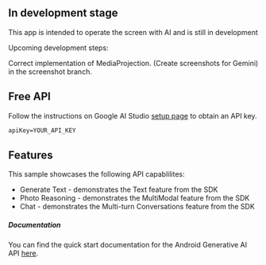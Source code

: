 ## In development stage

This app is intended to operate the screen with AI and is still in development

Upcoming development steps:

Correct implementation of MediaProjection. (Create screenshots for Gemini) in the screenshot branch.

## Free API

Follow the instructions on Google AI Studio [setup page](https://makersuite.google.com/app/apikey) to obtain an API key.

```txt
apiKey=YOUR_API_KEY
```
## Features

This sample showcases the following API capablilites:
* Generate Text - demonstrates the Text feature from the SDK
* Photo Reasoning - demonstrates the MultiModal feature from the SDK
* Chat - demonstrates the Multi-turn Conversations feature from the SDK

##### Documentation

You can find the quick start documentation for the Android Generative AI API [here](https://ai.google.dev/tutorials/android_quickstart).
